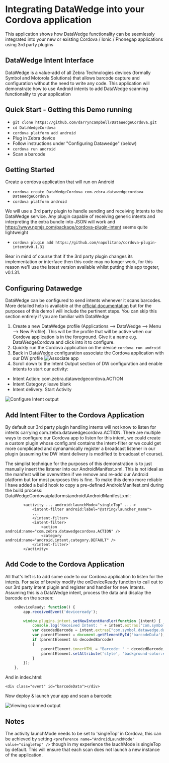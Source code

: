 # Integrating DataWedge into your Cordova application
This application shows how DataWedge functionality can be seemlessly integrated into your new or existing Cordova / Ionic / Phonegap applications using 3rd party plugins

## DataWedge Intent Interface
DataWedge is a value-add of all Zebra Technologies devices (formally Symbol and Motorola Solutions) that allows barcode capture and configuration without the need to write any code.  This application will demonstrate how to use Android intents to add DataWedge scanning functionality to your application

## Quick Start - Getting this Demo running
* `git clone https://github.com/darryncampbell/DataWedgeCordova.git`
* `cd DataWedgeCordova`
* `cordova platform add android`
* Plug in Zebra device
* Follow instructions under "Configuring Datawedge" (below)
* `cordova run android`
* Scan a barcode

## Getting Started
Create a cordova application that will run on Android
* `cordova create DataWedgeCordova com.zebra.datawedgecordova DataWedgeCordova`
* `cordova platform android`

We will use a 3rd party plugin to handle sending and receiving Intents to the DataWedge service.  Any plugin capable of receiving generic intents and interpreting the extra bundle into JSON will work and https://www.npmjs.com/package/cordova-plugin-intent seems quite lightweight

* `cordova plugin add https://github.com/napolitano/cordova-plugin-intent#v0.1.31`

Bear in mind of course that if the 3rd party plugin changes its implementation or interface then this code may no longer work, for this reason we'll use the latest version available whilst putting this app togeter, v0.1.31.

## Configuring Datawedge
DataWedge can be configured to send intents whenever it scans barcodes.  More detailed help is available at the [official documentation](http://techdocs.zebra.com/datawedge/5-0/guide/setup/) but for the purposes of this demo I will include the pertinent steps.  You can skip this section entirely if you are familiar with DataWedge

1. Create a new DataWedge profile (Applications --> DataWedge --> Menu --> New Profile).  This will be the profile that will be active when our Cordova application is in the foreground.  Give it a name e.g. DataWedgeCordova and click into it to configure.
2. Quickly run the Cordova application on the device `cordova run android`
3. Back in DataWedge configuration associate the Cordova application with our DW profile
![Associate app](https://raw.githubusercontent.com/darryncampbell/DataWedgeCordova/master/associate_app.png)
4. Scroll down to the Intent Output section of DW configuration and enable intents to start our activity:
  * Intent Action: com.zebra.datawedgecordova.ACTION
  * Intent Category: leave blank
  * Intent delivery: Start Activity
  
![Configure Intent output](https://raw.githubusercontent.com/darryncampbell/DataWedgeCordova/master/intent_output_settings.png)

## Add Intent Filter to the Cordova Application
By default our 3rd party plugin handling intents will not know to listen for intents carrying com.zebra.datawedgecordova.ACTION.  There are multiple ways to configure our Cordova app to listen for this intent, we could create a custom plugin whose config.xml contains the intent-filter or we could get more complicated and dynanamically register a broadcast listener in our plugin (assuming the DW intent delivery is modified to broadcast of course).

The simplist technique for the purposes of this demonstration is to just manually insert the listener into our AndroidManifest.xml.  This is not ideal as the manifest will be overwritten if we remove and re-add our Android platform but for most purposes this is fine.  To make this demo more reliable I have added a build hook to copy a pre-defined AndroidManifest.xml during the build process:
DataWedgeCordova\platforms\android\AndroidManifest.xml:

```
        <activity ... android:launchMode="singleTop" ... >
            <intent-filter android:label="@string/launcher_name">
            ...
            </intent-filter>
			<intent-filter>
                <action android:name="com.zebra.datawedgecordova.ACTION" />
                <category android:name="android.intent.category.DEFAULT" />
            </intent-filter>`
        </activity>
```

##  Add Code to the Cordova Application
All that's left is to add some code to our Cordova application to listen for the intents.  For sake of brevity modify the onDeviceReady function to call out to our 3rd party intent plugin and register and handler for new Intents.  Assuming this is a DataWedge intent, process the data and display the barcode on the screen:
```javascript
    onDeviceReady: function() {
        app.receivedEvent('deviceready');

        window.plugins.intent.setNewIntentHandler(function (intent) {
            console.log('Received Intent: ' + intent.extras["com.symbol.datawedge.data_string"]);
            var decodedBarcode = intent.extras["com.symbol.datawedge.data_string"];
            var parentElement = document.getElementById('barcodeData');
            if (parentElement && decodedBarcode)
            {
                parentElement.innerHTML = "Barcode: " + decodedBarcode;
                parentElement.setAttribute('style', 'background-color:#0077A0;color:#FFFFFF;');
            }
        });
    },
```
And in index.html:
```
<div class="event" id="barcodeData"></div>
```

Now deploy & launch your app and scan a barcode:

![Viewing scanned output](https://raw.githubusercontent.com/darryncampbell/DataWedgeCordova/master/scanned_data.png)


## Notes
The activity launchMode needs to be set to 'singleTop' in Cordova, this can be achieved by setting `<preference name="AndroidLaunchMode" value="singleTop" />` though in my experience the lauchMode is singleTop by default.  This will ensure that each scan does not launch a new instance of the application.